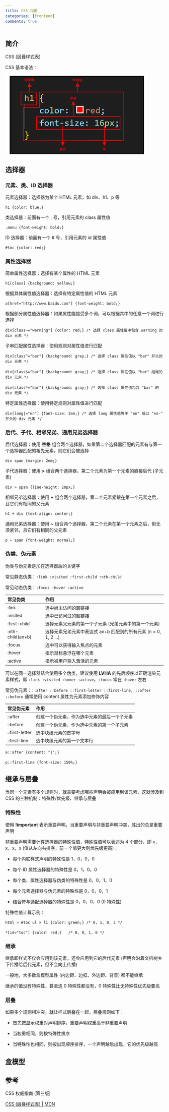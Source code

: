 ```yaml
---
title: CSS 指南
categories: [frontend]
comments: true
---
```


## 简介

CSS (层叠样式表)

CSS 基本语法：

![css-rule](../assets/img/css-guide/rule.png)

## 选择器

### 元素、类、ID 选择器

元素选择器：选择器为某个 HTML 元素，如 div、h1、p 等

```
h1 {color: blue;}
```

类选择器：前面有一个 . 号，引用元素的 class 属性值

```
.menu {font-weight: bold;}
```

ID 选择器：前面有一个 # 号，引用元素的 id 属性值

```
#toc {color: red;}
```

### 属性选择器

简单属性选择器：选择有某个属性的 HTML 元素

```
h1[class] {background: yellow;}
```

根据具体属性值选择器：选择有特定属性值的 HTML 元素

```
a[href="http://www.baidu.com"] {font-weight: bold;}
```

根据部分属性值选择器：如果属性能接受多个词，可以根据其中的任意一个词进行选择

```
div[class~="warning"] {color: red;} /* 选择 class 属性值中包含 warning 的 div 元素 */
```

子串匹配属性选择器：使用规则对属性值进行匹配

```
div[class^="bar"] {background: gray;} /* 选择 class 属性值以 "bar" 开头的 div 元素 */

div[class$="bar"] {background: gray;} /* 选择 class 属性值以 "bar" 结尾的 div 元素 */

div[class*="bar"] {background: gray;} /* 选择 class 属性值包含 "bar" 的 div 元素 */
```

特定属性选择器：使用特定规则对属性值进行匹配

```
div[lang|="en"] {font-size: 2em;} /* 选择 lang 属性值等于 "en" 或以 "en-" 开头的 div 元素 */
```

### 后代、子代、相邻兄弟、通用兄弟选择器

后代选择器：使用 **空格** 组合两个选择器，如果第二个选择器匹配的元素有与第一个选择器匹配的祖先元素，则它们会被选择

```
div span {margin: 2em;}
```

子代选择器：使用 **>** 组合两个选择器，第二个元素为第一个元素的直接后代 (子元素)

```
div > span {line-height: 20px;}
```

相邻兄弟选择器：使用 **+** 组合两个选择器，第二个元素紧跟在第一个元素之后，且它们有相同的父元素

```
h1 + div {text-align: center;}
```

通用兄弟选择器：使用 **~** 组合两个选择器，第二个元素在第一个元素之后，但无须紧邻，且它们有相同的父元素

```
p ~ span {font-weight: normal;}
```

### 伪类、伪元素

伪类与伪元素是加在选择器后的关键字

常见静态伪类：`:link :visited :first-child :nth-child`

常见动态伪类：`:focus :hover :active`

| 常见伪类         | 作用                                                             |
| :--------------- | :--------------------------------------------------------------- |
| :link            | 选中尚未访问的超链接                                             |
| :visited         | 选中已访问过的超链接                                             |
| :first-child     | 选择元素父元素的第一个子元素 (兄弟元素中的第一个元素)            |
| :nth-child(an+b) | 选择元素兄弟元素中表达式 an+b 匹配到的所有元素 (n = 0, 1, 2 ...) |
| :focus           | 选中可以获得输入焦点的元素                                       |
| :hover           | 指示鼠标悬浮在哪个元素                                           |
| :active          | 指示被用户输入激活的元素                                         |

可以在同一选择器结合使用多个伪类，建议使用 **LVHA** 的先后顺序以正确渲染元素样式，即 `:link :visited :hover :active`，`:focus` 常在 `:hover` 左右

常见伪元素：`::after ::before ::first-letter ::first-line`，`::after ::before` 通常使用 content 属性为元素添加修饰内容

| 常见伪元素     | 作用                                         |
| :------------- | :------------------------------------------- |
| ::after        | 创建一个伪元素，作为选中元素的最后一个子元素 |
| ::before       | 创建一个伪元素，作为选中元素的第一个子元素   |
| ::first-letter | 选中块级元素的首字母                         |
| ::first-line   | 选中块级元素的第一个文本行                   |

```
a::after {content: "|";}

p::first-line {font-size: 150%;}
```

## 继承与层叠

当同一个元素有多个规则时，就需要考虑哪些声明会被应用到该元素，这就涉及到 CSS 的三种机制：特殊性/优先级、继承与层叠

### 特殊性

使用 **!important** 表示重要声明，当重要声明与非重要声明冲突，胜出的总是重要声明

非重要声明需要计算选择器的特殊性值，特殊性值可以表述为 4 个部分，即 x，x，x，x (值从左向右排序，前一个值更大则优先级更高)：

- 每个内联样式声明的特殊性是 1，0，0，0

- 每个 ID 属性选择器的特殊性是 0，1，0，0

- 每个类、属性选择器与伪类的特殊性是 0，0，1，0

- 每个元素选择器与伪元素的特殊性是 0，0，0，1

- 结合符与通配选择器的特殊性是 0，0，0，0 (0 特殊性)

特殊性值计算示例：

```
html > #toc ul > li {color: green;} /* 0, 1, 0, 3 */

*[id="toc"] {color: red;}   /* 0, 0, 1, 0 */
```

### 继承

继承即样式不仅会应用到该元素，还会应用到它的后代元素 (声明会沿着文档树乡下传播给后代元素，但不会向上传播)

一般地，大多数盒模型属性 (内边距、边框、外边距、背景) 都不能继承

继承的值没有特殊性，甚至连 0 特殊性都没有，0 特殊性比无特殊性优先级要高

### 层叠

如果多个规则相冲突，就让样式层叠在一起，层叠规则如下：

- 首先按显示权重对声明排序，重要声明权重高于非重要声明

- 当权重相同，则按特殊性排序

- 当特殊性也相同，则按出现顺序排序，一个声明越后出现，它的优先级越高

## 盒模型

## 参考

CSS 权威指南 (第三版)

[CSS (层叠样式表) \| MDN](https://developer.mozilla.org/zh-CN/docs/Web/CSS)
